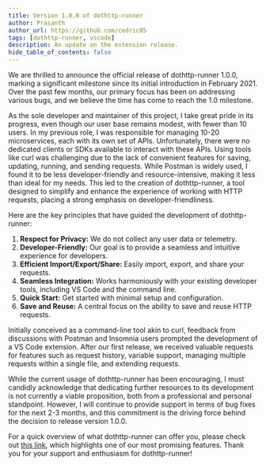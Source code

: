 ```yaml
---
title: Version 1.0.0 of dothttp-runner
author: Prasanth
author_url: https://github.com/cedric05
tags: [dothttp-runner, vscode]
description: An update on the extension release.
hide_table_of_contents: false
---
```


We are thrilled to announce the official release of dothttp-runner 1.0.0, marking a significant milestone since its initial introduction in February 2021. Over the past few months, our primary focus has been on addressing various bugs, and we believe the time has come to reach the 1.0 milestone.

As the sole developer and maintainer of this project, I take great pride in its progress, even though our user base remains modest, with fewer than 10 users. In my previous role, I was responsible for managing 10-20 microservices, each with its own set of APIs. Unfortunately, there were no dedicated clients or SDKs available to interact with these APIs. Using tools like curl was challenging due to the lack of convenient features for saving, updating, running, and sending requests. While Postman is widely used, I found it to be less developer-friendly and resource-intensive, making it less than ideal for my needs. This led to the creation of dothttp-runner, a tool designed to simplify and enhance the experience of working with HTTP requests, placing a strong emphasis on developer-friendliness.

Here are the key principles that have guided the development of dothttp-runner:

1. **Respect for Privacy:** We do not collect any user data or telemetry.
2. **Developer-Friendly:** Our goal is to provide a seamless and intuitive experience for developers.
3. **Efficient Import/Export/Share:** Easily import, export, and share your requests.
4. **Seamless Integration:** Works harmoniously with your existing developer tools, including VS Code and the command line.
5. **Quick Start:** Get started with minimal setup and configuration.
6. **Save and Reuse:** A central focus on the ability to save and reuse HTTP requests.

Initially conceived as a command-line tool akin to curl, feedback from discussions with Postman and Insomnia users prompted the development of a VS Code extension. After our first release, we received valuable requests for features such as request history, variable support, managing multiple requests within a single file, and extending requests.

While the current usage of dothttp-runner has been encouraging, I must candidly acknowledge that dedicating further resources to its development is not currently a viable proposition, both from a professional and personal standpoint. However, I will continue to provide support in terms of bug fixes for the next 2-3 months, and this commitment is the driving force behind the decision to release version 1.0.0.

For a quick overview of what dothttp-runner can offer you, please check out [this link](https://docs.dothttp.dev/docs/dothttp-runner-notebook), which highlights one of our most promising features. Thank you for your support and enthusiasm for dothttp-runner!